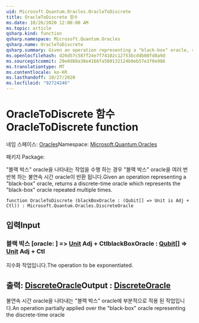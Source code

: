 ```yaml
---
uid: Microsoft.Quantum.Oracles.OracleToDiscrete
title: OracleToDiscrete 함수
ms.date: 10/26/2020 12:00:00 AM
ms.topic: article
qsharp.kind: function
qsharp.namespace: Microsoft.Quantum.Oracles
qsharp.name: OracleToDiscrete
qsharp.summary: Given an operation representing a "black-box" oracle, returns a discrete-time oracle which represents the "black-box" oracle repeated multiple times.
ms.openlocfilehash: d26d57c587f24e7f74102c12753bcddb00fd8a9d
ms.sourcegitcommit: 29e0d88a30e4166fa580132124b0eb57e1f0e986
ms.translationtype: MT
ms.contentlocale: ko-KR
ms.lasthandoff: 10/27/2020
ms.locfileid: "92724246"
---
```

# <a name="oracletodiscrete-function"></a><span data-ttu-id="40756-102">OracleToDiscrete 함수</span><span class="sxs-lookup"><span data-stu-id="40756-102">OracleToDiscrete function</span></span>

<span data-ttu-id="40756-103">네임 스페이스: [Oracles](xref:Microsoft.Quantum.Oracles)</span><span class="sxs-lookup"><span data-stu-id="40756-103">Namespace: [Microsoft.Quantum.Oracles](xref:Microsoft.Quantum.Oracles)</span></span>

<span data-ttu-id="40756-104">패키지 [](https://nuget.org/packages/)</span><span class="sxs-lookup"><span data-stu-id="40756-104">Package: [](https://nuget.org/packages/)</span></span>


<span data-ttu-id="40756-105">"블랙 박스" oracle을 나타내는 작업을 수행 하는 경우 "블랙 박스" oracle을 여러 번 반복 하는 불연속 시간 oracle이 반환 됩니다.</span><span class="sxs-lookup"><span data-stu-id="40756-105">Given an operation representing a "black-box" oracle, returns a discrete-time oracle which represents the "black-box" oracle repeated multiple times.</span></span>

```qsharp
function OracleToDiscrete (blackBoxOracle : (Qubit[] => Unit is Adj + Ctl)) : Microsoft.Quantum.Oracles.DiscreteOracle
```


## <a name="input"></a><span data-ttu-id="40756-106">입력</span><span class="sxs-lookup"><span data-stu-id="40756-106">Input</span></span>

### <a name="blackboxoracle--qubit--unit-adj--ctl"></a><span data-ttu-id="40756-107">블랙 박스 [oracle: [](xref:microsoft.quantum.lang-ref.qubit)] => [Unit](xref:microsoft.quantum.lang-ref.unit) Adj + Ctl</span><span class="sxs-lookup"><span data-stu-id="40756-107">blackBoxOracle : [Qubit](xref:microsoft.quantum.lang-ref.qubit)[] => [Unit](xref:microsoft.quantum.lang-ref.unit) Adj + Ctl</span></span>

<span data-ttu-id="40756-108">지수화 작업입니다.</span><span class="sxs-lookup"><span data-stu-id="40756-108">The operation to be exponentiated.</span></span>



## <a name="output--discreteoracle"></a><span data-ttu-id="40756-109">출력: [DiscreteOracle](xref:Microsoft.Quantum.Oracles.DiscreteOracle)</span><span class="sxs-lookup"><span data-stu-id="40756-109">Output : [DiscreteOracle](xref:Microsoft.Quantum.Oracles.DiscreteOracle)</span></span>

<span data-ttu-id="40756-110">불연속 시간 oracle을 나타내는 "블랙 박스" oracle에 부분적으로 적용 된 작업입니다.</span><span class="sxs-lookup"><span data-stu-id="40756-110">An operation partially applied over the "black-box" oracle representing the discrete-time oracle</span></span>